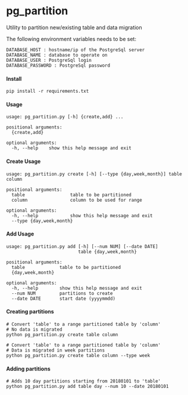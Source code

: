 # pg_partition
Utility to partition new/existing table and data migration


The following environment variables needs to be set:
```
DATABASE_HOST : hostname/ip of the PostgreSql server
DATABASE_NAME : database to operate on
DATABASE_USER : PostgreSql login
DATABASE_PASSWORD : PostgreSql password
```

#### Install ####
```
pip install -r requirements.txt
```

#### Usage ####
```
usage: pg_partition.py [-h] {create,add} ...

positional arguments:
  {create,add}

optional arguments:
  -h, --help    show this help message and exit
```

#### Create Usage ####
```
usage: pg_partition.py create [-h] [--type {day,week,month}] table column

positional arguments:
  table                 table to be partitioned
  column                column to be used for range

optional arguments:
  -h, --help            show this help message and exit
  --type {day,week,month}
```

#### Add Usage ####
```
usage: pg_partition.py add [-h] [--num NUM] [--date DATE]
                           table {day,week,month}

positional arguments:
  table             table to be partitioned
  {day,week,month}

optional arguments:
  -h, --help        show this help message and exit
  --num NUM         partitions to create
  --date DATE       start date (yyyymmdd)
```

#### Creating partitions ####
```
# Convert 'table' to a range partitioned table by 'column'
# No data is migrated
python pg_partition.py create table column

# Convert 'table' to a range partitioned table by 'column'
# Data is migrated in week partitions 
python pg_partition.py create table column --type week
```

#### Adding partitions ####
```
# Adds 10 day partitions starting from 20180101 to 'table'
python pg_partition.py add table day --num 10 --date 20180101

```
